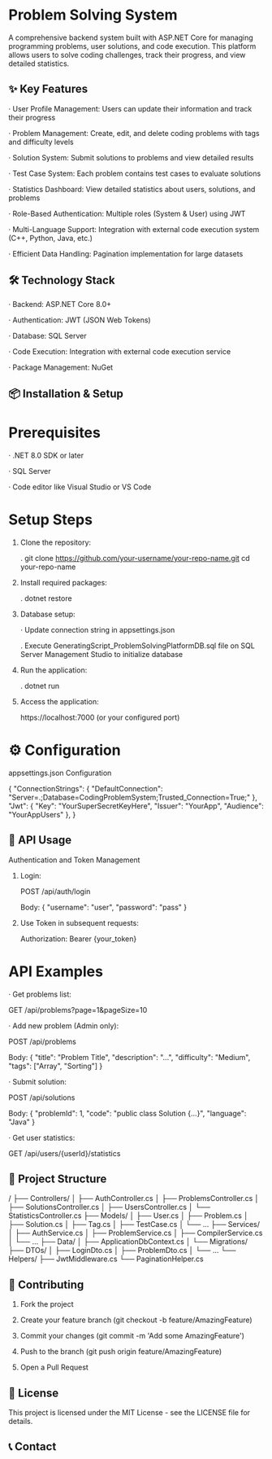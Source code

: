 # Problem Solving System

A comprehensive backend system built with ASP.NET Core for managing programming problems, user solutions, and code execution. This platform allows users to solve coding challenges, track their progress, and view detailed statistics.

## ✨ Key Features

· User Profile Management: Users can update their information and track their progress

· Problem Management: Create, edit, and delete coding problems with tags and difficulty levels

· Solution System: Submit solutions to problems and view detailed results

· Test Case System: Each problem contains test cases to evaluate solutions

· Statistics Dashboard: View detailed statistics about users, solutions, and problems

· Role-Based Authentication: Multiple roles (System & User) using JWT

· Multi-Language Support: Integration with external code execution system (C++, Python, Java, etc.)

· Efficient Data Handling: Pagination implementation for large datasets


## 🛠 Technology Stack

· Backend: ASP.NET Core 8.0+

· Authentication: JWT (JSON Web Tokens)

· Database: SQL Server

· Code Execution: Integration with external code execution service

· Package Management: NuGet


## 📦 Installation & Setup

# Prerequisites

· .NET 8.0 SDK or later

· SQL Server

· Code editor like Visual Studio or VS Code


# Setup Steps

1. Clone the repository:

   . git clone https://github.com/your-username/your-repo-name.git
   cd your-repo-name
   
3. Install required packages:

   . dotnet restore
   
4. Database setup:

   · Update connection string in appsettings.json
   
   . Execute GeneratingScript_ProblemSolvingPlatformDB.sql file on SQL Server Management Studio to initialize database
   
5. Run the application:

   . dotnet run
   
7. Access the application:
  
   https://localhost:7000 (or your configured port)
   
# ⚙️ Configuration

appsettings.json Configuration

{
  "ConnectionStrings": {
    "DefaultConnection": "Server=.;Database=CodingProblemSystem;Trusted_Connection=True;"
  },
  "Jwt": {
    "Key": "YourSuperSecretKeyHere",
    "Issuer": "YourApp",
    "Audience": "YourAppUsers"
  },
}

## 🚀 API Usage

Authentication and Token Management

1. Login:
  
   POST /api/auth/login

   Body: { "username": "user", "password": "pass" }
   
3. Use Token in subsequent requests:
  
   Authorization: Bearer {your_token}
   
# API Examples

· Get problems list:
 
  GET /api/problems?page=1&pageSize=10
  
· Add new problem (Admin only):
 
  POST /api/problems
  
  Body: { "title": "Problem Title", "description": "...", "difficulty": "Medium", "tags": ["Array", "Sorting"] }
  
· Submit solution:
 
  POST /api/solutions
  
  Body: { "problemId": 1, "code": "public class Solution {...}", "language": "Java" }
  
· Get user statistics:
 
  GET /api/users/{userId}/statistics
  
## 📁 Project Structure

/
├── Controllers/
│   ├── AuthController.cs
│   ├── ProblemsController.cs
│   ├── SolutionsController.cs
│   ├── UsersController.cs
│   └── StatisticsController.cs
├── Models/
│   ├── User.cs
│   ├── Problem.cs
│   ├── Solution.cs
│   ├── Tag.cs
│   ├── TestCase.cs
│   └── ...
├── Services/
│   ├── AuthService.cs
│   ├── ProblemService.cs
│   ├── CompilerService.cs
│   └── ...
├── Data/
│   ├── ApplicationDbContext.cs
│   └── Migrations/
├── DTOs/
│   ├── LoginDto.cs
│   ├── ProblemDto.cs
│   └── ...
└── Helpers/
    ├── JwtMiddleware.cs
    └── PaginationHelper.cs

## 🤝 Contributing

1. Fork the project

2. Create your feature branch (git checkout -b feature/AmazingFeature)

3. Commit your changes (git commit -m 'Add some AmazingFeature')

4. Push to the branch (git push origin feature/AmazingFeature)

5. Open a Pull Request

## 📄 License

This project is licensed under the MIT License - see the LICENSE file for details.

## 📞 Contact
